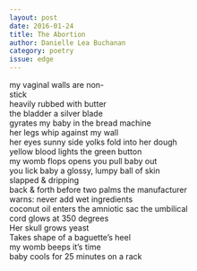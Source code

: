 ```yaml
---
layout: post 
date: 2016-01-24
title: The Abortion
author: Danielle Lea Buchanan
category: poetry
issue: edge
---
```

my vaginal walls are non-  
stick  
heavily rubbed with butter  
the bladder a silver blade  
gyrates my baby in the bread machine  
her legs whip against my wall  
her eyes sunny side yolks fold into her dough  
yellow blood lights the green button  
my womb flops opens you pull baby out  
you lick baby a glossy, lumpy ball of skin  
slapped & dripping  
back & forth before two palms the manufacturer  
warns: never add wet ingredients  
coconut oil enters the amniotic sac the umbilical  
cord glows at 350 degrees  
Her skull grows yeast  
Takes shape of a baguette’s heel  
my womb beeps it’s time  
baby cools for 25 minutes on a rack